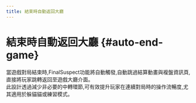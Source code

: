 ```yaml
---
title: 結束時自動返回大廳
---
```


# 結束時自動返回大廳 {#auto-end-game}

當遊戲對局結束時,FinalSuspect功能將自動觸發,自動跳過結算動畫與複盤資訊頁,直接將玩家跳轉返回至遊戲大廳介面。\
此設計透過減少非必要的中轉環節,可有效提升玩家在連續對局時的操作流暢度,尤其適用於躲貓貓或練習模式。